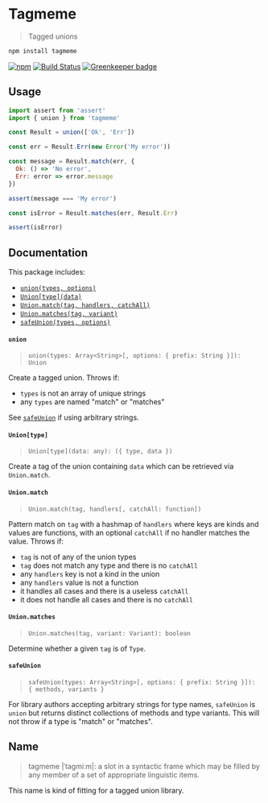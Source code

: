 # Tagmeme
> Tagged unions

```sh
npm install tagmeme
```

[![npm](https://img.shields.io/npm/v/tagmeme.svg)](https://www.npmjs.com/package/tagmeme)
[![Build Status](https://travis-ci.org/andrejewski/tagmeme.svg?branch=master)](https://travis-ci.org/andrejewski/tagmeme)
[![Greenkeeper badge](https://badges.greenkeeper.io/andrejewski/tagmeme.svg)](https://greenkeeper.io/)

## Usage

```js
import assert from 'assert'
import { union } from 'tagmeme'

const Result = union(['Ok', 'Err'])

const err = Result.Err(new Error('My error'))

const message = Result.match(err, {
  Ok: () => 'No error',
  Err: error => error.message
})

assert(message === 'My error')

const isError = Result.matches(err, Result.Err)

assert(isError)
```

## Documentation

This package includes:

- [`union(types, options)`](#union)
- [`Union[type](data)`](#uniontype)
- [`Union.match(tag, handlers, catchAll)`](#unionmatch)
- [`Union.matches(tag, variant)`](#unionmatches)
- [`safeUnion(types, options)`](#safeunion)

#### `union`
> `union(types: Array<String>[, options: { prefix: String }]): Union`

Create a tagged union. Throws if:
  - `types` is not an array of unique strings
  - any `types` are named "match" or "matches"

See [`safeUnion`](#safeunion) if using arbitrary strings.

#### `Union[type]`
> `Union[type](data: any): ({ type, data })`

Create a tag of the union containing `data` which can be retrieved via `Union.match`.

#### `Union.match`
> `Union.match(tag, handlers[, catchAll: function])`

Pattern match on `tag` with a hashmap of `handlers` where keys are kinds and values are functions, with an optional `catchAll` if no handler matches the value.
Throws if:
  - `tag` is not of any of the union types
  - `tag` does not match any type and there is no `catchAll`
  - any `handlers` key is not a kind in the union
  - any `handlers` value is not a function
  - it handles all cases and there is a useless `catchAll`
  - it does not handle all cases and there is no `catchAll`

#### `Union.matches`
> `Union.matches(tag, variant: Variant): boolean`

Determine whether a given `tag` is of `Type`.

#### `safeUnion`
> `safeUnion(types: Array<String>[, options: { prefix: String }]): { methods, variants }`

For library authors accepting arbitrary strings for type names, `safeUnion` is `union` but returns distinct collections of methods and type variants.
This will not throw if a type is "match" or "matches".

## Name

> tagmeme |ˈtaɡmiːm|: a slot in a syntactic frame which may be filled by any member of a set of appropriate linguistic items.

This name is kind of fitting for a tagged union library.
